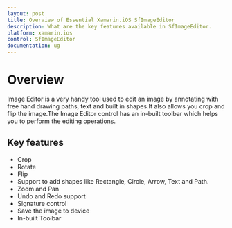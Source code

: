 ```yaml
---
layout: post
title: Overview of Essential Xamarin.iOS SfImageEditor
description: What are the key features available in SfImageEditor.
platform: xamarin.ios
control: SfImageEditor
documentation: ug
---
```


# Overview

Image Editor is a very handy tool used to edit an image by annotating with free hand drawing paths, text and built in shapes.It also allows you crop and flip the image.The Image Editor control has an in-built toolbar which helps you to perform the editing operations.

## Key features

* Crop 
* Rotate 
* Flip
* Support to add shapes like Rectangle, Circle, Arrow, Text and Path.
* Zoom and Pan
* Undo and Redo support
* Signature control
* Save the image to device
* In-built Toolbar
